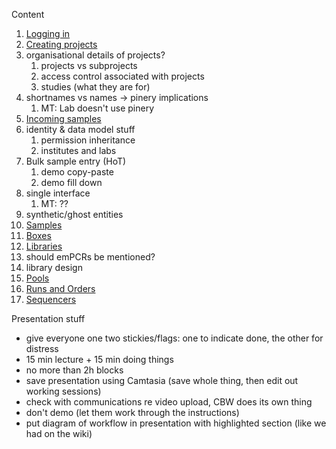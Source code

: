 Content

1. [Logging in](1-logging-in.md)
1. [Creating projects](2-projects.md)
  1. organisational details of projects?
      1. projects vs subprojects
      1. access control associated with projects
      1. studies (what they are for)
  1. shortnames vs names → pinery implications
      1. MT: Lab doesn't use pinery
1. [Incoming samples](3-incoming.md)
  1. identity & data model stuff
      1. permission inheritance
      1. institutes and labs
  1. Bulk sample entry (HoT)
      1. demo copy-paste
      1. demo fill down
  1. single interface
      1. MT: ??
  1. synthetic/ghost entities
1. [Samples](4-samples.md)
1. [Boxes](5-boxes.md)
1. [Libraries](6-libraries.md)
  1. should emPCRs be mentioned?
  1. library design
1. [Pools](7-pools.md)
1. [Runs and Orders](8-runs.md)
1. [Sequencers](9-sequencers.md)

Presentation stuff

* give everyone one two stickies/flags: one to indicate done, the other for distress
* 15 min lecture + 15 min doing things
* no more than 2h blocks
* save presentation using Camtasia (save whole thing, then edit out working sessions)
* check with communications re video upload, CBW does its own thing
* don't demo (let them work through the instructions)
* put diagram of workflow in presentation with highlighted section (like we had on the wiki)
